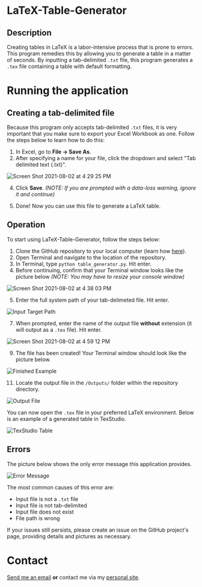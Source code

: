 # LaTeX-Table-Generator

## Description

Creating tables in LaTeX is a labor-intensive process that is prone to errors. This program remedies this by allowing you to generate a table in a matter of seconds. By inputting a tab-delimited `.txt` file, this program generates a `.tex` file containing a table with default formatting.

# Running the application

## Creating a tab-delimited file

Because this program only accepts tab-delimited `.txt` files, it is very important that you make sure to export your Excel Workbook as one. Follow the steps below to learn how to do this:

1. In Excel, go to **File -> Save As**.
2. After specifying a name for your file, click the dropdown and select "Tab delimited text (.txt)".


![Screen Shot 2021-08-02 at 4 29 25 PM](https://user-images.githubusercontent.com/44680601/127925051-aaa13d66-eac0-405b-92ff-1806ac04294f.png)

4. Click **Save**. _(NOTE: If you are prompted with a data-loss warning, ignore it and continue)_

5. Done! Now you can use this file to generate a LaTeX table.

## Operation

To start using LaTeX-Table-Generator, follow the steps below:

1. Clone the GitHub repository to your local computer (learn how [here](https://docs.github.com/en/github/creating-cloning-and-archiving-repositories/cloning-a-repository-from-github/cloning-a-repository)).
2. Open Terminal and navigate to the location of the repository.
3. In Terminal, type `python table_generator.py`. Hit enter.
4. Before continuing, confirm that your Terminal window looks like the picture below _(NOTE: You may have to resize your console window)_

![Screen Shot 2021-08-02 at 4 38 03 PM](https://user-images.githubusercontent.com/44680601/127922809-ede64ceb-feec-409f-978e-3fe24be27257.png)

5. Enter the full system path of your tab-delimeted file. Hit enter.

![Input Target Path](https://user-images.githubusercontent.com/44680601/127922775-a973818d-8133-4001-9441-653c2641fc17.png)

7. When prompted, enter the name of the output file **without** extension (it will output as a `.tex` file). Hit enter.

![Screen Shot 2021-08-02 at 4 59 12 PM](https://user-images.githubusercontent.com/44680601/127923100-b4c65954-e3c5-45be-bb01-3dcf24147cdd.png)

9. The file has been created! Your Terminal window should look like the picture below.

![Finished Example](https://user-images.githubusercontent.com/44680601/127923928-d7843e74-df0d-4ba2-91b4-3533f0f3d797.png)

11. Locate the output file in the `/Outputs/` folder within the repository directory.

![Output File](https://user-images.githubusercontent.com/44680601/127923941-05b9764c-2b0b-413c-83a4-941338cc5b2f.png)

You can now open the `.tex` file in your preferred LaTeX environment. Below is an example of a generated table in TexStudio.

![TexStudio Table](https://user-images.githubusercontent.com/44680601/127924123-4640aa64-2eb2-4837-99a1-1ba5f4e1cb62.png)

## Errors

The picture below shows the only error message this application provides.

![Error Message](https://user-images.githubusercontent.com/44680601/127922348-6d76fb10-c35f-4b35-9b71-02f0e7b048d7.png)

The most common causes of this error are:
- Input file is not a `.txt` file
- Input file is not tab-delimited
- Input file does not exist
- File path is wrong

If your issues still persists, please create an issue on the GitHub project's page, providing details and pictures as necessary.

# Contact

[Send me an email](mailto:simon.aytes@lc.cuny.edu?subject=[GitHub]%20LatexTableGenerator%20Issue) **or** contact me via my [personal site](https://www.saytes.io).
